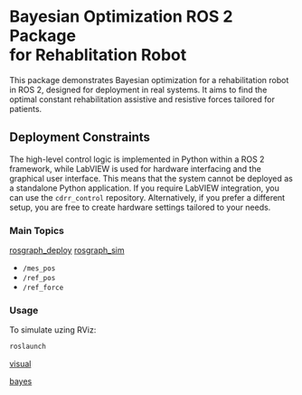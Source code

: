 # Bayesian Optimization ROS 2 Package<br>for Rehablitation Robot 

This package demonstrates Bayesian optimization for a rehabilitation robot in ROS 2, designed for deployment in real systems. It aims to find the optimal constant rehabilitation assistive and resistive forces tailored for patients.

## Deployment Constraints
The high-level control logic is implemented in Python within a ROS 2 framework, while LabVIEW is used for hardware interfacing and the graphical user interface. This means that the system cannot be deployed as a standalone Python application. If you require LabVIEW integration, you can use the `cdrr_control` repository. Alternatively, if you prefer a different setup, you are free to create hardware settings tailored to your needs.

### Main Topics
[rosgraph_deploy](./assets/rosgraph_deploy.png)
[rosgraph_sim](./assets/rosgraph_sim.png)

- `/mes_pos`
- `/ref_pos`
- `/ref_force`


### Usage
To simulate uzing RViz:
```bash
roslaunch 
```
[visual](./assets/visual.png)


[bayes](./assets/bayes.png)
